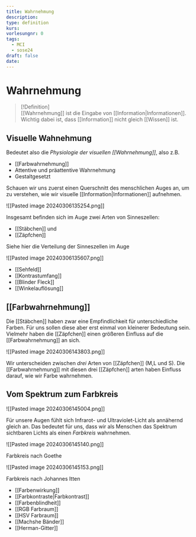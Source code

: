 ```yaml
---
title: Wahrnehmung
description: 
type: definition
kurs: 
vorlesungnr: 0
tags:
  - MCI
  - sose24
draft: false
date: 
---
```


# Wahrnehmung

> [!Definition]  
> [[Wahrnehmung]] ist die Eingabe von [[Information|Informationen]]. Wichtig dabei ist, dass [[Information]] nicht gleich [[Wissen]] ist.

## Visuelle Wahnehmung

Bedeutet also die *Physiologie der visuellen [[Wahrnehmung]]*, also z.B.

- [[Farbwahrnehmung]]
- Attentive und präattentive Wahrnehmung
- Gestaltgesetzt

Schauen wir uns zuerst einen Querschnitt des menschlichen Auges an, um zu verstehen, wie wir visuelle [[Information|Informationen]] aufnehmen.

![[Pasted image 20240306135254.png]]

Insgesamt befinden sich im Auge zwei Arten von Sinneszellen:

- [[Stäbchen]] und
- [[Zäpfchen]]

Siehe hier die Verteilung der Sinneszellen im Auge

![[Pasted image 20240306135607.png]]

- [[Sehfeld]]
- [[Kontrastumfang]]
- [[Blinder Fleck]]
- [[Winkelauflösung]]

## [[Farbwahrnehmung]]

Die [[Stäbchen]] haben zwar eine Empfindlichkeit für unterschiedliche Farben. Für uns sollen diese aber erst einmal von kleinerer Bedeutung sein. Vielmehr haben die [[Zäpfchen]] einen größeren Einfluss auf die [[Farbwahrnehmung]] an sich.

![[Pasted image 20240306143803.png]]

Wir unterscheiden zwischen *drei* Arten von [[Zäpfchen]] (M,L und S). Die [[Farbwahrnehmung]] mit diesen drei [[Zäpfchen]] arten haben Einfluss darauf, wie wir Farbe wahrnehmen. 

## Vom Spektrum zum Farbkreis

![[Pasted image 20240306145004.png]]

Für unsere Augen fühlt sich Infrarot- und Ultraviolet-Licht als annähernd gleich an. Das bedeutet für uns, dass wir als Menschen das Spektrum sichtbaren Lichts als einen *Farbkreis* wahrnehmen. 

![[Pasted image 20240306145140.png]]

Farbkreis nach Goethe

![[Pasted image 20240306145153.png]]

Farbkreis nach Johannes Itten

- [[Farbenwirkung]]
- [[Farbkontraste|Farbkontrast]]
- [[Farbenblindheit]]
- [[RGB Farbraum]]
- [[HSV Farbraum]]
- [[Machshe Bänder]]
- [[Herman-Gitter]]